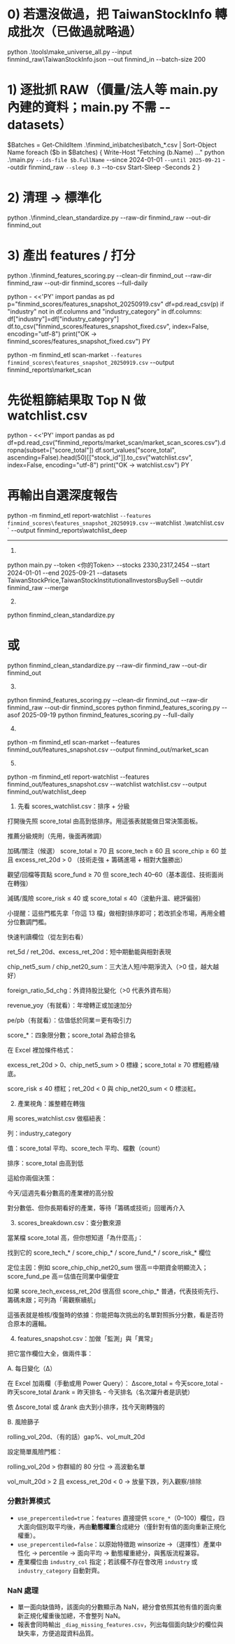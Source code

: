 # 0) 若還沒做過，把 TaiwanStockInfo 轉成批次（已做過就略過）
python .\tools\make_universe_all.py --input finmind_raw\TaiwanStockInfo.json --out finmind_in --batch-size 200

# 1) 逐批抓 RAW（價量/法人等 main.py 內建的資料；main.py 不需 --datasets）
$Batches = Get-ChildItem .\finmind_in\batches\batch_*.csv | Sort-Object Name
foreach ($b in $Batches) {
  Write-Host "Fetching $($b.Name) ..."
  python .\main.py `
    --ids-file $b.FullName `
    --since 2024-01-01 `
    --until 2025-09-21 `
    --outdir finmind_raw `
    --sleep 0.3 `
    --to-csv
  Start-Sleep -Seconds 2
}

# 2) 清理 → 標準化
python .\finmind_clean_standardize.py --raw-dir finmind_raw --out-dir finmind_out

# 3) 產出 features / 打分
python .\finmind_features_scoring.py --clean-dir finmind_out --raw-dir finmind_raw --out-dir finmind_scores --full-daily


python - <<'PY'
import pandas as pd
p="finmind_scores/features_snapshot_20250919.csv"
df=pd.read_csv(p)
if "industry" not in df.columns and "industry_category" in df.columns:
    df["industry"]=df["industry_category"]
df.to_csv("finmind_scores/features_snapshot_fixed.csv", index=False, encoding="utf-8")
print("OK -> finmind_scores/features_snapshot_fixed.csv")
PY

python -m finmind_etl scan-market `
  --features finmind_scores\features_snapshot_20250919.csv `
  --output   finmind_reports\market_scan

# 先從粗篩結果取 Top N 做 watchlist.csv
python - <<'PY'
import pandas as pd
df=pd.read_csv("finmind_reports/market_scan/market_scan_scores.csv").dropna(subset=["score_total"])
df.sort_values("score_total", ascending=False).head(50)[["stock_id"]].to_csv("watchlist.csv", index=False, encoding="utf-8")
print("OK -> watchlist.csv")
PY

# 再輸出自選深度報告
python -m finmind_etl report-watchlist `
  --features  finmind_scores\features_snapshot_20250919.csv `
  --watchlist .\watchlist.csv `
  --output    finmind_reports\watchlist_deep

---


1.
python main.py --token <你的Token> --stocks 2330,2317,2454 --start 2024-01-01 --end 2025-09-21 --datasets TaiwanStockPrice,TaiwanStockInstitutionalInvestorsBuySell --outdir finmind_raw --merge

2.
python finmind_clean_standardize.py
# 或
python finmind_clean_standardize.py --raw-dir finmind_raw --out-dir finmind_out

3.

python finmind_features_scoring.py --clean-dir finmind_out --raw-dir finmind_raw --out-dir finmind_scores
python finmind_features_scoring.py --asof 2025-09-19
python finmind_features_scoring.py --full-daily

4.

python -m finmind_etl scan-market --features finmind_out/features_snapshot.csv --output finmind_out/market_scan

5.

python -m finmind_etl report-watchlist --features finmind_out/features_snapshot.csv --watchlist watchlist.csv --output finmind_out/watchlist_deep



1) 先看 scores_watchlist.csv：排序 + 分級

打開後先照 score_total 由高到低排序。用這張表就能做日常決策面板。

推薦分級規則（先用，後面再微調）

加碼/關注（候選）
score_total ≥ 70 且 score_tech ≥ 60 且 score_chip ≥ 60 並且 excess_ret_20d > 0
（技術走強 + 籌碼進場 + 相對大盤勝出）

觀望/回檔等買點
score_fund ≥ 70 但 score_tech 40–60（基本面佳、技術面尚在轉強）

減碼/風險
score_risk ≤ 40 或 score_total ≤ 40（波動升溫、總評偏弱）

小提醒：這些門檻先拿「你這 13 檔」做相對排序即可；若改抓全市場，再用全體分位數調門檻。

快速判讀欄位（從左到右看）

ret_5d / ret_20d、excess_ret_20d：短中期動能與相對表現

chip_net5_sum / chip_net20_sum：三大法人短/中期淨流入（>0 佳，越大越好）

foreign_ratio_5d_chg：外資持股比變化（>0 代表外資布局）

revenue_yoy（有就看）：年增轉正或加速加分

pe/pb（有就看）：估值低於同業＝更有吸引力

score_*：四象限分數；score_total 為綜合排名

在 Excel 裡加條件格式：

excess_ret_20d > 0、chip_net5_sum > 0 標綠；score_total ≥ 70 標粗體/綠底。

score_risk ≤ 40 標紅；ret_20d < 0 與 chip_net20_sum < 0 標淡紅。

2) 產業視角：誰整體在轉強

用 scores_watchlist.csv 做樞紐表：

列：industry_category

值：score_total 平均、score_tech 平均、檔數（count）

排序：score_total 由高到低

這給你兩個決策：

今天/這週先看分數高的產業裡的高分股

對分數低、但你長期看好的產業，等待「籌碼或技術」回暖再介入

3) scores_breakdown.csv：查分數來源

當某檔 score_total 高，但你想知道「為什麼高」：

找到它的 score_tech_* / score_chip_* / score_fund_* / score_risk_* 欄位

定位主因：例如 score_chip_chip_net20_sum 很高＝中期資金明顯流入；score_fund_pe 高＝估值在同業中偏便宜

如果 score_tech_excess_ret_20d 很高但 score_chip_* 普通，代表技術先行、籌碼未跟；可列為「需觀察續航」

這張表就是檢核/復盤時的依據：你能把每次挑出的名單對照拆分分數，看是否符合原本的邏輯。

4) features_snapshot.csv：加做「監測」與「異常」

把它當作欄位大全，做兩件事：

A. 每日變化（Δ）

在 Excel 加兩欄（手動或用 Power Query）：
Δscore_total = 今天score_total - 昨天score_total
Δrank = 昨天排名 - 今天排名（名次躍升者是訊號）

依 Δscore_total 或 Δrank 由大到小排序，找今天剛轉強的

B. 風險篩子

rolling_vol_20d、（有的話）gap%、vol_mult_20d

設定簡單風險門檻：

rolling_vol_20d > 你群組的 80 分位 → 高波動名單

vol_mult_20d > 2 且 excess_ret_20d < 0 → 放量下跌，列入觀察/排除



### 分數計算模式
- `use_prepercentiled=true`：`features` 直接提供 `score_*`（0–100）欄位，四大面向個別取平均後，再由**動態權重**合成總分（僅針對有值的面向重新正規化權重）。
- `use_prepercentiled=false`：以原始特徵跑 winsorize →（選擇性）產業中性化 → percentile → 面向平均 → 動態權重總分，與舊版流程兼容。
- 產業欄位由 `industry_col` 指定；若該欄不存在會改用 `industry` 或 `industry_category` 自動對齊。

### NaN 處理
- 單一面向缺值時，該面向的分數顯示為 NaN，總分會依照其他有值的面向重新正規化權重後加總，不會整列 NaN。
- 報表會同時輸出 `_diag_missing_features.csv`，列出每個面向缺少的欄位與缺失率，方便追蹤資料品質。
